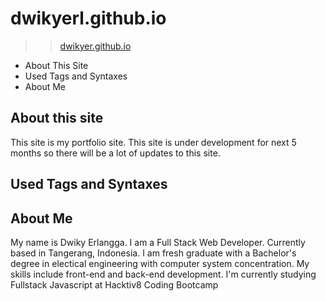 # dwikyerl.github.io

> > [dwikyer.github.io](https://dwikyerl.github.io)

* About This Site
* Used Tags and Syntaxes
* About Me

## About this site

This site is my portfolio site. This site is under development for next 5 months so
there will be a lot of updates to this site.

## Used Tags and Syntaxes

## About Me

My name is Dwiky Erlangga. I am a Full Stack Web Developer. Currently based in
Tangerang, Indonesia. I am fresh graduate with a Bachelor's degree in electical
engineering with computer system concentration. My skills include front-end and
back-end development. I'm currently studying Fullstack Javascript at Hacktiv8 Coding Bootcamp
